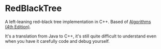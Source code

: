 # RedBlackTree
A left-leaning red–black tree implementation in C++. Based of [Algorithms (4th Edition)](https://www.amazon.com/Algorithms-4th-Robert-Sedgewick/dp/032157351X).

It's a translation from Java to C++, it's still quite difficult to understand even when you have it carefully code and debug yourself.
